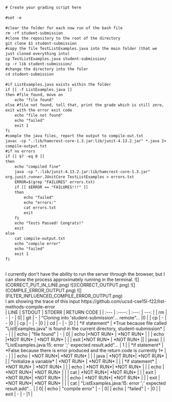 ```
# Create your grading script here

#set -e

#clear the folder for each now run of the bash file
rm -rf student-submission 
#clone the repository to the root of the directory
git clone $1 student-submission
#copy the file TestListExamples.java into the main folder (that we just cloned everything into)
cp TestListExamples.java student-submission/
cp -r lib student-submission/
#change the directory into the foler
cd student-submission

#if ListExamples.java exists within the folder
if [[ -f ListExamples.java ]]
then #file found, move on
    echo "file found"
else #file not found, tell that, print the grade which is still zero, exit with the error exit code
    echo "file not found"
    echo "failed"
    exit 1
fi
#comple the java files, report the output to compile-out.txt
javac -cp ".:lib/hamcrest-core-1.3.jar:lib/junit-4.13.2.jar" *.java 2> compile-output.txt
#if no errors
if [[ $? -eq 0 ]]
then
    echo "compiled fine"
    java -cp ".:lib/junit-4.13.2.jar:lib/hamcrest-core-1.3.jar" org.junit.runner.JUnitCore TestListExamples > errors.txt
    ERROR=$(grep "FAILURES" errors.txt)
    if [[ $ERROR == "FAILURES!!!" ]]
    then
        echo "failed"
        echo "errors:"
        cat errors.txt
        exit 
    fi
    echo "Tests Passed! Congrats!"
    exit
else
    cat compile-output.txt
    echo "compile error"
    echo "failed"
    exit 1
fi
```

<br>
I currently don't have the ability to run the server through the browser, but I can show the process approximately running in the terminal.
 ![](CORRECT_PUT_IN_LINE.png)
 ![](CORRECT_OUTPUT.png)
 ![](COMPILE_ERROR_OUTPUT.png)
 ![](FILTER_INFLUENCED_COMPILE_ERROR_OUTPUT.png)

<br>
I am showing the trace of this input https://github.com/ucsd-cse15l-f22/list-methods-compile-error
<br>
| LINE  | STDOUT | STDERR     | RETURN CODE  |
| :---  | :----:   |          :---: | ---:  |
| rm    | -        | -   | 0|
| git   | -        | "Cloning into 'student-submission'... remote"...     |0 |
| cp    | -        | -   |0 |
| cp    | -        | -      |0 |
| cd    | -        | -   |0 |
| *if statement*   | *True because file called "ListExamples.java" is found in the current directory, student-submission*        | -      | |
| echo  | "file found" | -   | 0|
| echo  |*NOT RUN* | *NOT RUN*      | |
| echo  |*NOT RUN* | *NOT RUN*   | |
| exit  |*NOT RUN* | *NOT RUN*     ||
| javac |        | "ListExamples.java:15: error ';' expected result.add"...   | 1 |
| *if statement*   |    *False because there is error produced and the return code is currently 1*     | -      | |
| echo  | *NOT RUN*| *NOT RUN*   | |
| java  | *NOT RUN*| *NOT RUN*      | |
| *initialize a variable*      | *NOT RUN*       | *NOT RUN*   | |
| *if statement*   | *NOT RUN*        | *NOT RUN*      | |
| echo  | *NOT RUN*| *NOT RUN*   | |
| echo  | *NOT RUN*| *NOT RUN*      | |
| cat   | *NOT RUN*| *NOT RUN*   | |
| exit  | *NOT RUN*| *NOT RUN*      | |
| echo  | *NOT RUN*| *NOT RUN*   | |
| exit  | *NOT RUN*| *NOT RUN*      | |
| cat   | "ListExamples.java:15: error ';' expected result.add"...       |    | 0|
| echo  | "compile error" | -      | 0|
| echo  | "failed" | -   |0 |
| exit  | -        | -      |1 |
